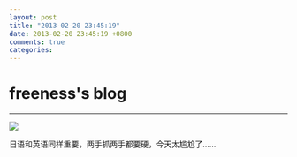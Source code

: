 ```yaml
---
layout: post
title: "2013-02-20 23:45:19"
date: 2013-02-20 23:45:19 +0800
comments: true
categories: 
---
```


# freeness's blog

----------

![](http://okqmqrbgo.bkt.clouddn.com/201302202345191.jpg)

>
日语和英语同样重要，两手抓两手都要硬，今天太尴尬了……